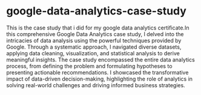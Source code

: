 # google-data-analytics-case-study
This is the case study that i did for my google data analytics certificate.In this comprehensive Google Data Analytics case study, I delved into the intricacies of data analysis using the powerful techniques provided by Google. Through a systematic approach, I navigated diverse datasets, applying data cleaning, visualization, and statistical analysis to derive meaningful insights. The case study encompassed the entire data analytics process, from defining the problem and formulating hypotheses to presenting actionable recommendations. I showcased the transformative impact of data-driven decision-making, highlighting the role of analytics in solving real-world challenges and driving informed business strategies.
